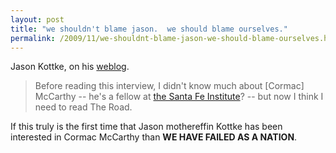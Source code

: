 ```yaml
---
layout: post
title: "we shouldn't blame jason.  we should blame ourselves."
permalink: /2009/11/we-shouldnt-blame-jason-we-should-blame-ourselves.html
---
```


<p>Jason Kottke, on his <a href="http://kottke.org/09/11/cormac-mccarthy-interview">weblog</a>.</p>

<blockquote>Before reading this interview, I didn&#39;t know much about [Cormac] McCarthy -- he&#39;s a fellow at <a href="http://en.wikipedia.org/wiki/Santa_Fe_Institute#Resident_faculty">the Santa Fe Institute</a>? -- but now I think I need to read The Road. </blockquote>

<p>If this truly is the first time that Jason mothereffin Kottke has been interested in Cormac McCarthy than <strong>WE HAVE FAILED AS A NATION</strong>.</p>


